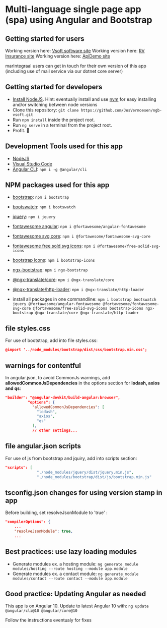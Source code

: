 # Multi-language single page app (spa) using Angular and Bootstrap

## Getting started for users

Working version here: [Vsoft software site](https://vsoft.be)
Working version here: [RV Insurance site](https://rv.be)
Working version here: [ApiDemo site](https://apidemos.vsoft.be)

marIntegraal users can get in touch for their own version of this app (including use of mail service via our dotnet core server)

## Getting started for developers

- [Install NodeJS](https://nodejs.org/). Hint: eventually install and use [nvm](https://medium.com/@Joachim8675309/installing-node-js-with-nvm-4dc469c977d9) for easy installing and/or switching between node versions
- Clone this repository: `git clone https://github.com/JosVermoesen/ngb-vsoft.git`
- Run `npm install` inside the project root.
- Run `ng serve` in a terminal from the project root.
- Profit. :tada:

## Development Tools used for this app

- [NodeJS](https://nodejs.org/)
- [Visual Studio Code](https://code.visualstudio.com/)
- [Angular CLI](https://www.npmjs.com/package/@angular/cli): `npm i -g @angular/cli`

## NPM packages used for this app

- [bootstrap](https://www.npmjs.com/package/bootstrap): `npm i bootstrap`
- [bootswatch](https://www.npmjs.com/package/bootswatch): `npm i bootswatch`
- [jquery](https://www.npmjs.com/package/jquery): `npm i jquery`
- [fontawesome angular](https://www.npmjs.com/package/@fortawesome/angular-fontawesome): `npm i @fortawesome/angular-fontawesome`
- [fontawesome svg core](https://www.npmjs.com/package/@fortawesome/fontawesome-svg-core): `npm i @fortawesome/fontawesome-svg-core`
- [fontawesome free sold svg icons](https://www.npmjs.com/package/@fortawesome/free-solid-svg-icons): `npm i @fortawesome/free-solid-svg-icons`
- [bootstrap icons](https://www.npmjs.com/package/bootstrap-icons): `npm i bootstrap-icons`
- [ngx-bootstrap](https://www.npmjs.com/package/ngx-bootstrap): `npm i ngx-bootstrap`
- [@ngx-translate/core](https://www.npmjs.com/package/@ngx-translate/core): `npm i @ngx-translate/core`
- [@ngx-translate/http-loader](https://www.npmjs.com/package/@ngx-translate/http-loader): `npm i @ngx-translate/http-loader`

- install all packages in one commandline: `npm i bootstrap bootswatch jquery @fortawesome/angular-fontawesome @fortawesome/fontawesome-svg-core @fortawesome/free-solid-svg-icons bootstrap-icons ngx-bootstrap @ngx-translate/core @ngx-translate/http-loader`

## file styles.css

For use of bootstrap, add into file styles.css:

```json
@import '../node_modules/bootstrap/dist/css/bootstrap.min.css';
```

## warnings for contentful

In angular.json, to avoid CommonJs warnings, add **allowedCommonJsDependencies** in the options section for **lodash, axios and qs**:

```json
"builder": "@angular-devkit/build-angular:browser",
          "options": {
            "allowedCommonJsDependencies": [
              "lodash",
              "axios",
              "qs"
            ],
            // other settings...
```

## file angular.json scripts

For use of js from bootstrap and jquiry, add into scripts section:

```json
"scripts": [
              "./node_modules/jquery/dist/jquery.min.js",
              "./node_modules/bootstrap/dist/js/bootstrap.min.js"
```

## tsconfig.json changes for using version stamp in app

Before building, set resolveJsonModule to 'true' :

```json
"compilerOptions": {
    ...
    "resolveJsonModule": true,
    ...
```

## Best practices: use lazy loading modules

- Generate modules ex. a hosting module: `ng generate module modules/hosting --route hosting --module app.module`
- Generate modules ex. a contact module: `ng generate module modules/contact --route contact --module app.module`

## Good practice: Updating Angular as needed

This app is on Angular 10. Update to latest Angular 10 with:
`ng update @angular/cli@10 @angular/core@10`

Follow the instructions eventualy for fixes
